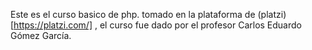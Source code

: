 Este es el curso basico de php.
tomado en la plataforma de (platzi)[https://platzi.com/] , el curso fue dado por el profesor Carlos Eduardo Gómez García.
